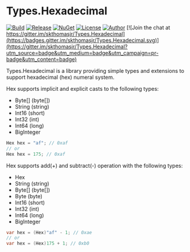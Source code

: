 # Types.Hexadecimal

[![Build](https://ci.appveyor.com/api/projects/status/w1j859w3vdi5ym9q?svg=true)](https://ci.appveyor.com/project/skthomasjr/types-hexadecimal)
[![Release](https://img.shields.io/github/release/skthomasjr/Types.Hexadecimal.svg?maxAge=2592000)](https://github.com/skthomasjr/Types.Hexadecimal/releases)
[![NuGet](https://img.shields.io/nuget/v/Types.Hexadecimal.svg)](https://www.nuget.org/packages/Types.Hexadecimal)
[![License](https://img.shields.io/github/license/skthomasjr/Types.Hexadecimal.svg?maxAge=2592000)](LICENSE.md)
[![Author](https://img.shields.io/badge/author-Scott%20K.%20Thomas%2C%20Jr.-blue.svg?maxAge=2592000)](https://www.linkedin.com/in/skthomasjr)
[![Join the chat at https://gitter.im/skthomasjr/Types.Hexadecimal](https://badges.gitter.im/skthomasjr/Types.Hexadecimal.svg)](https://gitter.im/skthomasjr/Types.Hexadecimal?utm_source=badge&utm_medium=badge&utm_campaign=pr-badge&utm_content=badge)

Types.Hexadecimal is a library providing simple types and extensions to support hexadecimal (hex) numeral system.

Hex supports implicit and explicit casts to the following types:
- Byte[] (byte[])
- String (string)
- Int16 (short)
- Int32 (int)
- Int64 (long)
- BigInteger
```c#
Hex hex = "af"; // 0xaf
// or
Hex hex = 175; // 0xaf
```
Hex supports add(+) and subtract(-) operation with the following types:
- Hex
- String (string)
- Byte[] (byte[])
- Byte (byte)
- Int16 (short)
- Int32 (int)
- Int64 (long)
- BigInteger
```c#
var hex = (Hex)"af" - 1; // 0xae
// or
var hex = (Hex)175 + 1; // 0xb0
```
